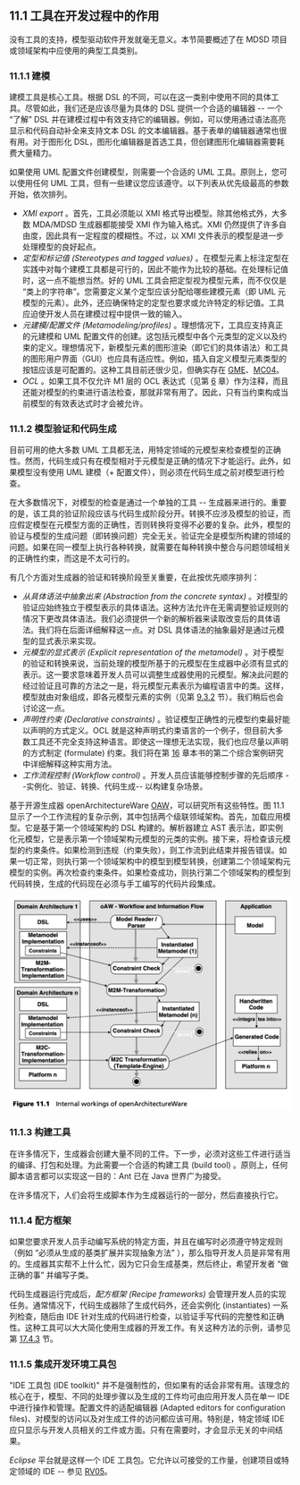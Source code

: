 ## 11.1 工具在开发过程中的作用
没有工具的支持，模型驱动软件开发就毫无意义。本节简要概述了在 MDSD 项目或领域架构中应使用的典型工具类别。

### 11.1.1 建模
建模工具是核心工具。根据 DSL 的不同，可以在这一类别中使用不同的具体工具。尽管如此，我们还是应该尽量为具体的 DSL 提供一个合适的编辑器 -- 一个 “了解” DSL 并在建模过程中有效支持它的编辑器。例如，可以使用通过语法高亮显示和代码自动补全来支持文本 DSL 的文本编辑器。基于表单的编辑器通常也很有用。对于图形化 DSL，图形化编辑器是首选工具，但创建图形化编辑器需要耗费大量精力。

如果使用 UML 配置文件创建模型，则需要一个合适的 UML 工具。原则上，您可以使用任何 UML 工具，但有一些建议您应该遵守。以下列表从优先级最高的参数开始，依次排列。

- *XMI export* 。首先，工具必须能以 XMI 格式导出模型。除其他格式外，大多数 MDA/MDSD 生成器都能接受 XMI 作为输入格式。XMI 仍然提供了许多自由度，因此具有一定程度的模糊性。不过，以 XMI 文件表示的模型是进一步处理模型的良好起点。
- *定型和标记值 (Stereotypes and tagged values)* 。在模型元素上标注定型在实践中对每个建模工具都是可行的，因此不能作为比较的基础。在处理标记值时，这一点不能想当然。好的 UML 工具会把定型视为模型元素，而不仅仅是 “类上的字符串”。您需要定义某个定型应该分配给哪些建模元素（即 UML 元模型的元素）。此外，还应确保特定的定型也要求或允许特定的标记值。工具应迫使开发人员在建模过程中提供一致的输入。
- *元建模/配置文件 (Metamodeling/profiles)* 。理想情况下，工具应支持真正的元建模和 UML 配置文件的创建。这包括元模型中各个元类型的定义以及约束的定义。理想情况下，新模型元素的图形渲染（即它们的具体语法）和工具的图形用户界面（GUI）也应具有适应性。例如，插入自定义模型元素类型的按钮应该是可配置的。这种工具目前还很少见，但确实存在 [GME](../ref.md#gme)、[MC04](../ref.md#mc04)。
- *OCL* 。如果工具不仅允许 M1 层的 OCL 表达式（见第 [6](../ch6/0.md) 章）作为注释，而且还能对模型的约束进行语法检查，那就非常有用了。因此，只有当约束构成当前模型的有效表达式时才会被允许。

### 11.1.2 模型验证和代码生成
目前可用的绝大多数 UML 工具都无法，用特定领域的元模型来检查模型的正确性。然而，代码生成只有在模型相对于元模型是正确的情况下才能运行。此外，如果模型没有使用 UML 建模（+ 配置文件），则必须在代码生成之前对模型进行检查。

在大多数情况下，对模型的检查是通过一个单独的工具 -- 生成器来进行的。重要的是，该工具的验证阶段应该与代码生成阶段分开。转换不应涉及模型的验证，而应假定模型在元模型方面的正确性，否则转换将变得不必要的复杂。此外，模型的验证与模型的生成问题（即转换问题）完全无关。验证完全是模型所构建的领域的问题。如果在同一模型上执行各种转换，就需要在每种转换中整合与问题领域相关的正确性约束，而这是不太可行的。

有几个方面对生成器的验证和转换阶段至关重要，在此按优先顺序排列：

- *从具体语法中抽象出来 (Abstraction from the concrete syntax)* 。对模型的验证应始终独立于模型表示的具体语法。这种方法允许在无需调整验证规则的情况下更改具体语法。我们必须提供一个新的解析器来读取改变后的具体语法。我们将在后面详细解释这一点。对 DSL 具体语法的抽象最好是通过元模型的显式表示来实现。
- *元模型的显式表示 (Explicit representation of the metamodel)* 。对于模型的验证和转换来说，当前处理的模型所基于的元模型在生成器中必须有显式的表示。这一要求意味着开发人员可以调整生成器使用的元模型。解决此问题的经过验证且可靠的方法之一是，将元模型元素表示为编程语言中的类。这样，模型就由对象组成，即各元模型元素的实例（见第 [9.3.2](../ch9/3.md#932-模板和元模型) 节）。我们稍后也会讨论这一点。
- *声明性约束 (Declarative constraints)* 。验证模型正确性的元模型约束最好能以声明的方式定义。OCL 就是这种声明式约束语言的一个例子，但目前大多数工具还不完全支持这种语言。即使这一理想无法实现，我们也应尽量以声明的方式制定 (formulate) 约束。我们将在第 [16](../ch16/0.md) 章本书的第二个综合案例研究中详细解释这种实用方法。
- *工作流程控制 (Workflow control)* 。开发人员应该能够控制步骤的先后顺序 --实例化、验证、转换、代码生成-- 以构建复杂场景。

基于开源生成器 openArchitectureWare [OAW](../ref.md#oaw)，可以研究所有这些特性。图 11.1 显示了一个工作流程的复杂示例，其中包括两个级联领域架构。首先，加载应用模型。它是基于第一个领域架构的 DSL 构建的。解析器建立 AST 表示法，即实例化元模型，它是表示第一个领域架构元模型的元类的实例。接下来，将检查该元模型的约束条件。如果检测到违规（约束失败），则工作流到此结束并报告错误。如果一切正常，则执行第一个领域架构中的模型到模型转换，创建第二个领域架构元模型的实例。再次检查约束条件。如果检查成功，则执行第二个领域架构的模型到代码转换，生成的代码现在必须与手工编写的代码片段集成。

![Figure 11.1](../img/f11.1.png)

### 11.1.3 构建工具
在许多情况下，生成器会创建大量不同的工件。下一步，必须对这些工件进行适当的编译、打包和处理。为此需要一个合适的构建工具 (build tool) 。原则上，任何脚本语言都可以实现这一目的：Ant 已在 Java 世界广为接受。

在许多情况下，人们会将生成脚本作为生成器运行的一部分，然后直接执行它。

### 11.1.4 配方框架
如果您要求开发人员手动编写系统的特定方面，并且在编写时必须遵守特定规则（例如 “必须从生成的基类扩展并实现抽象方法” ），那么指导开发人员是非常有用的。生成器其实帮不上什么忙，因为它只会生成基类，然后终止，希望开发者 “做正确的事” 并编写子类。

代码生成器运行完成后，*配方框架 (Recipe frameworks)* 会管理开发人员的实现任务。通常情况下，代码生成器除了生成代码外，还会实例化 (instantiates) 一系列检查，随后由 IDE 针对生成的代码进行检查，以验证手写代码的完整性和正确性。这种工具可以大大简化使用生成器的开发工作。有关这种方法的示例，请参见第 [17.4.3](../ch17/4.md#1743-基于-dsl-的编程模型) 节。

### 11.1.5 集成开发环境工具包
"IDE 工具包 (IDE toolkit)" 并不是强制性的，但如果有的话会非常有用。该理念的核心在于，模型、不同的处理步骤以及生成的工件均可由应用开发人员在单一 IDE 中进行操作和管理。配置文件的适配编辑器 (Adapted editors for configuration files)、对模型的访问以及对生成工件的访问都应该可用。特别是，特定领域 IDE 应只显示与开发人员相关的工件或方面。只有在需要时，才会显示无关的中间结果。

*Eclipse* 平台就是这样一个 IDE 工具包。它允许以可接受的工作量，创建项目或特定领域的 IDE -- 参见 [RV05](../ref.md#rv05)。
